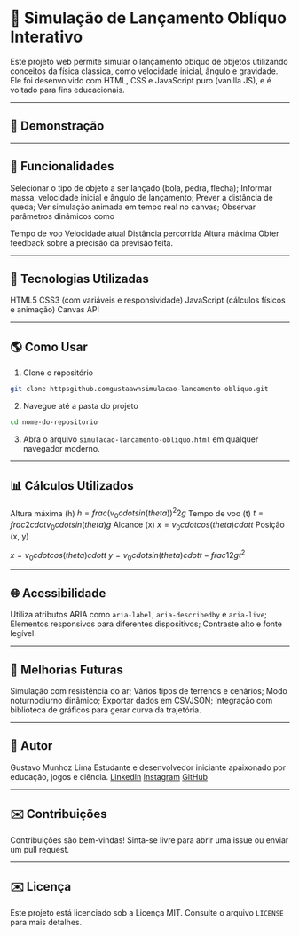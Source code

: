 # 🍇 Simulação de Lançamento Oblíquo Interativo

Este projeto web permite simular o lançamento obíquo de objetos utilizando conceitos da física clássica, como velocidade inicial, ângulo e gravidade. Ele foi desenvolvido com HTML, CSS e JavaScript puro (vanilla JS), e é voltado para fins educacionais.

---

## 🚀 Demonstração

---

## 📅 Funcionalidades

 Selecionar o tipo de objeto a ser lançado (bola, pedra, flecha);
 Informar massa, velocidade inicial e ângulo de lançamento;
 Prever a distância de queda;
 Ver simulação animada em tempo real no canvas;
 Observar parâmetros dinâmicos como

   Tempo de voo
   Velocidade atual
   Distância percorrida
   Altura máxima
 Obter feedback sobre a precisão da previsão feita.

---

## 🔧 Tecnologias Utilizadas

 HTML5
 CSS3 (com variáveis e responsividade)
 JavaScript (cálculos físicos e animação)
 Canvas API

---

## 🌎 Como Usar

1. Clone o repositório

```bash
git clone httpsgithub.comgustaawnsimulacao-lancamento-obliquo.git
```

2. Navegue até a pasta do projeto

```bash
cd nome-do-repositorio
```

3. Abra o arquivo `simulacao-lancamento-obliquo.html` em qualquer navegador moderno.

---

## 📊 Cálculos Utilizados

 Altura máxima (h) $h = frac{(v_0 cdot sin(theta))^2}{2g}$
 Tempo de voo (t) $t = frac{2 cdot v_0 cdot sin(theta)}{g}$
 Alcance (x) $x = v_0 cdot cos(theta) cdot t$
 Posição (x, y)

   $x = v_0 cdot cos(theta) cdot t$
   $y = v_0 cdot sin(theta) cdot t - frac{1}{2}gt^2$

---

## 🌐 Acessibilidade

 Utiliza atributos ARIA como `aria-label`, `aria-describedby` e `aria-live`;
 Elementos responsivos para diferentes dispositivos;
 Contraste alto e fonte legível.

---

## 🔄 Melhorias Futuras

 Simulação com resistência do ar;
 Vários tipos de terrenos e cenários;
 Modo noturnodiurno dinâmico;
 Exportar dados em CSVJSON;
 Integração com biblioteca de gráficos para gerar curva da trajetória.

---

## 👤 Autor

Gustavo Munhoz Lima
Estudante e desenvolvedor iniciante apaixonado por educação, jogos e ciência.
[LinkedIn](httpswww.linkedin.comingustaawn)  [Instagram](httpswww.instagram.comgustaawn)  [GitHub](httpsgithub.comGustaawn)

---

## ✉️ Contribuições

Contribuições são bem-vindas! Sinta-se livre para abrir uma issue ou enviar um pull request.

---

## ✉️ Licença

Este projeto está licenciado sob a Licença MIT. Consulte o arquivo `LICENSE` para mais detalhes.
